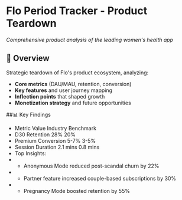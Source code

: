 # Flo Period Tracker - Product Teardown
*Comprehensive product analysis of the leading women's health app*

## 📌 Overview
Strategic teardown of Flo's product ecosystem, analyzing:
- **Core metrics** (DAU/MAU, retention, conversion)
- **Key features** and user journey mapping
- **Inflection points** that shaped growth
- **Monetization strategy** and future opportunities

##📊 Key Findings
- Metric	Value	Industry Benchmark
- D30 Retention	28%	20%
- Premium Conversion	5-7%	3-5%
- Session Duration	2.1 mins	0.8 mins
- Top Insights:
- -  Anonymous Mode reduced post-scandal churn by 22%
 - - Partner feature increased couple-based subscriptions by 30%
 - -  Pregnancy Mode boosted retention by 55%

